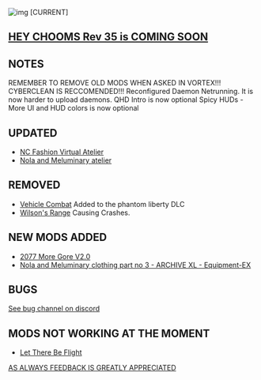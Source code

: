 ![img](https://s11.gifyu.com/images/Cuty-od-Dreams-Logo-YellowUP.png)
[CURRENT]

[HEY CHOOMS Rev 35 is COMING SOON ](https://)
-

NOTES
-

REMEMBER TO REMOVE OLD MODS WHEN ASKED IN VORTEX!!! 
CYBERCLEAN IS RECCOMENDED!!!
Reconfigured Daemon Netrunning. It is now harder to upload daemons.
QHD Intro is now optional
Spicy HUDs - More UI and HUD colors is now optional

UPDATED
-

- [NC Fashion Virtual Atelier](https://www.nexusmods.com/cyberpunk2077/mods/4805)
- [Nola and Meluminary atelier](https://www.nexusmods.com/cyberpunk2077/mods/7703)


REMOVED
-

- [Vehicle Combat](https://www.nexusmods.com/cyberpunk2077/mods/3815?tab=description) Added to the phantom liberty DLC
- [Wilson's Range](https://www.nexusmods.com/cyberpunk2077/mods/7367?tab=description) Causing Crashes.


NEW MODS ADDED 
-

- [2077 More Gore V2.0](https://www.nexusmods.com/cyberpunk2077/mods/3040?tab=description)
- [Nola and Meluminary clothing part no 3 - ARCHIVE XL - Equipment-EX](https://www.nexusmods.com/cyberpunk2077/mods/8494)

BUGS
-

 [See bug channel on discord](https://discord.gg/xZNztPjA2u)
 

MODS NOT WORKING AT THE MOMENT 
-

- [Let There Be Flight](https://www.nexusmods.com/cyberpunk2077/mods/5208)

[AS ALWAYS FEEDBACK IS GREATLY APPRECIATED](https://)
